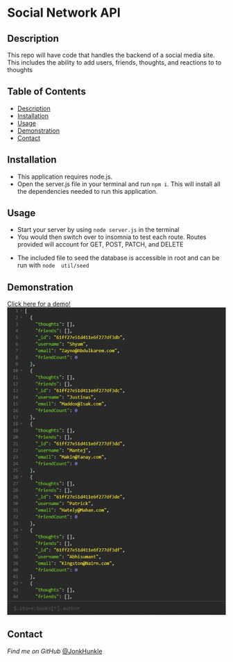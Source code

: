 # Social Network API

## Description

This repo will have code that handles the backend of a social media site. This includes the ability to add users, friends, thoughts, and reactions to to thoughts
<br/>

## Table of Contents
* [Description](#description)
* [Installation](#installation)
* [Usage](#usage)
* [Demonstration](#demonstration)
* [Contact](#contact)

## Installation

- This application requires node.js. 
- Open the server.js file in your terminal and run ```npm i```. This will install all the dependencies needed to run this application.

## Usage

- Start your server by using ```node server.js``` in the terminal
- You would then switch over to insomnia to test each route. Routes provided will account for GET, POST, PATCH, and DELETE

* The included file to seed the database is accessible in root and can be run with ```node  util/seed```

## Demonstration

[Click here for a demo!](https://drive.google.com/file/d/14bg6NR2vI3dtfbR-vfehTYRnD7YHNSgO/view?usp=sharing)
<br/>
![userImg](./assets/users.png)

## Contact

*Find me on GitHub* [@JonkHunkle](https://github.com/JonkHunkle)
